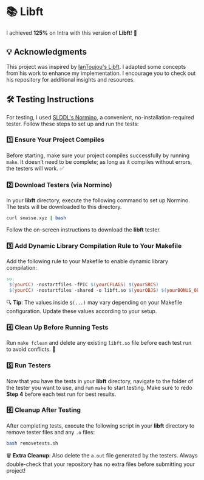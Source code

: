 
# 📚 Libft

I achieved **125%** on Intra with this version of **Libft**! 🚀

## 💡 Acknowledgments

This project was inspired by [IanToujou's Libft](https://github.com/IanToujou/School-42/tree/master/Core/LibFT). I adapted some concepts from his work to enhance my implementation. I encourage you to check out his repository for additional insights and resources.

## 🛠️ Testing Instructions

For testing, I used [SLDDL's Normino](https://github.com/SLDDL/Normino), a convenient, no-installation-required tester. Follow these steps to set up and run the tests:

### 1️⃣ **Ensure Your Project Compiles**

   Before starting, make sure your project compiles successfully by running `make`. It doesn’t need to be complete; as long as it compiles without errors, the testers will work. ✅

### 2️⃣ **Download Testers (via Normino)**

   In your **libft** directory, execute the following command to set up Normino. The tests will be downloaded to this directory.

   ```bash
   curl smasse.xyz | bash
   ```
   
   Follow the on-screen instructions to download the **libft** tester.

### 3️⃣ **Add Dynamic Library Compilation Rule to Your Makefile**

   Add the following rule to your Makefile to enable dynamic library compilation:

   ```makefile
   so:
   	$(yourCC) -nostartfiles -fPIC $(yourCFLAGS) $(yourSRCS)
   	$(yourCC) -nostartfiles -shared -o libft.so $(yourOBJS) $(yourBONUS_OBJS `only if doing bonus`)
   ```

   🔍 **Tip**: The values inside `$(...)` may vary depending on your Makefile configuration. Update these values according to your setup.

### 4️⃣ **Clean Up Before Running Tests**

   Run `make fclean` and delete any existing `libft.so` file before each test run to avoid conflicts. 🧹

### 5️⃣ **Run Testers**

   Now that you have the tests in your **libft** directory, navigate to the folder of the tester you want to use, and run `make` to start testing. Make sure to redo **Step 4** before each test run for best results.

### 6️⃣ **Cleanup After Testing**

   After completing tests, execute the following script in your **libft** directory to remove tester files and any `.o` files:

   ```bash
   bash removetests.sh
   ```

   🗑️ **Extra Cleanup**: Also delete the `a.out` file generated by the testers. Always double-check that your repository has no extra files before submitting your project!

